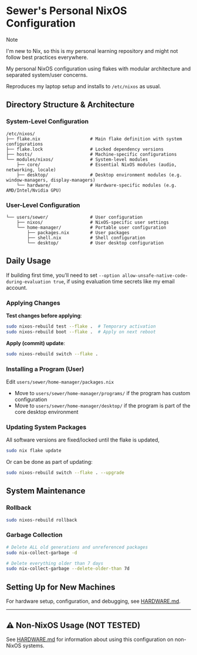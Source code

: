 # Sewer's Personal NixOS Configuration

> [!NOTE]
> I'm new to Nix, so this is my personal learning repository and might not follow best practices everywhere.

My personal NixOS configuration using flakes with modular architecture
and separated system/user concerns.

Reproduces my laptop setup and installs to `/etc/nixos` as usual.

## Directory Structure & Architecture

### System-Level Configuration
```
/etc/nixos/
├── flake.nix                   # Main flake definition with system configurations
├── flake.lock                  # Locked dependency versions
├── hosts/                      # Machine-specific configurations
└── modules/nixos/              # System-level modules
    ├── core/                   # Essential NixOS modules (audio, networking, locale)
    ├── desktop/                # Desktop environment modules (e.g. window-managers, display-managers)
    └── hardware/               # Hardware-specific modules (e.g. AMD/Intel/Nvidia GPU)
```

### User-Level Configuration
```
└── users/sewer/                # User configuration
    ├── nixos/                  # NixOS-specific user settings
    └── home-manager/           # Portable user configuration
        ├── packages.nix        # User packages
        ├── shell.nix           # Shell configuration
        └── desktop/            # User desktop configuration
```

## Daily Usage

If building first time, you'll need to set `--option allow-unsafe-native-code-during-evaluation true`, if using
evaluation time secrets like my email account.

### Applying Changes

**Test changes before applying**:
```bash
sudo nixos-rebuild test --flake .  # Temporary activation
sudo nixos-rebuild boot --flake .  # Apply on next reboot
```

**Apply (commit) update**:
```bash
sudo nixos-rebuild switch --flake .
```

### Installing a Program (User)

Edit `users/sewer/home-manager/packages.nix`

- Move to `users/sewer/home-manager/programs/` if the program has custom configuration
- Move to `users/sewer/home-manager/desktop/` if the program is part of the core desktop environment

### Updating System Packages

All software versions are fixed/locked until the flake is updated,

```bash
sudo nix flake update
```

Or can be done as part of updating:

```bash
sudo nixos-rebuild switch --flake . --upgrade
```

## System Maintenance

### Rollback
```bash
sudo nixos-rebuild rollback
```

### Garbage Collection

```bash
# Delete ALL old generations and unreferenced packages
sudo nix-collect-garbage -d
```

```bash
# Delete everything older than 7 days
sudo nix-collect-garbage --delete-older-than 7d
```

## Setting Up for New Machines

For hardware setup, configuration, and debugging, see [HARDWARE.md](HARDWARE.md).

---

## ⚠️ Non-NixOS Usage (NOT TESTED)

See [HARDWARE.md](HARDWARE.md#️-non-nixos-usage-not-tested) for information about using this configuration on non-NixOS systems.